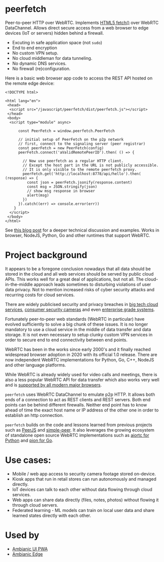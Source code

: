 
# peerfetch

Peer-to-peer HTTP over WebRTC. Implements [HTML5 fetch()](https://developer.mozilla.org/en-US/docs/Web/API/Fetch_API/Using_Fetch) over WebRTC DataChannel. Allows direct secure access from a web browser to edge devices (IoT or servers) hidden behind a firewall. 

- Excuting in safe application space (not `sudo`)
- End to end encryption
- No custom VPN setup. 
- No cloud middleman for data tunneling. 
- No dynamic DNS services. 
- No firewall (re)configuration.

Here is a basic web browser app code to access the REST API hosted on the remote edge device:

```
<!DOCTYPE html>

<html lang="en">
 <head>
  <script src="/javascript/peerfetch/dist/peerfetch.js"></script>
 </head>
 <body>
  <script type="module" async>

      const PeerFetch = window.peerfetch.PeerFetch

      // initial setup of PeerFetch on the p2p network
      // first, connect to the signaling server (peer registrar)
      const peerFetch = new PeerFetch(config)
      peerFetch.connect('aValidRemotePeerID').then( () => {

        // Now use peerfetch as a regular HTTP client.
        // Except the host part in the URL is not publicly accessible. 
        // It is only visible to the remote peerfetch proxy.
        peerFetch.get('http://localhost:8778/api/hello').then( (response) => {
          const json = peerFetch.jsonify(response.content)
          const msg = JSON.stringify(json)
          // show msg response in browser
          alert(msg)
        })
      }).catch((err) => console.error(err))
    }
  </script>
 </body>
</html>

```

See [this blog post](https://webrtchacks.com/private-home-surveillance-with-the-webrtc-datachannel/) for a deeper technical discussion and examples. Works in browser, NodeJS, Python, Go and other runtimes that support WebRTC.

# Project background

It appears to be a foregone conclusion nowadays that all data should be stored in the cloud and all web services should be served by public cloud APIs. This works well for a great deal of applications, but not all. The cloud-in-the-middle approach leads sometimes to disturbing violations of user data privacy. Not to mention increased risks of cyber security attacks and recurring costs for cloud services.

There are widely publicised security and privacy breaches in [big tech cloud services](https://blog.storagecraft.com/7-infamous-cloud-security-breaches/), [consumer security cameras](https://www.safewise.com/blog/latest-home-security-breaches-and-responses/) and even [enterprise grade systems](https://www.bloomberg.com/news/articles/2021-03-09/hackers-expose-tesla-jails-in-breach-of-150-000-security-cams).

Fortunately peer-to-peer web standards (WebRTC in particular) have evolved sufficiently to solve a big chunk of these issues. It is no longer mandatory to use a cloud service in the middle of data transfer and data storage. It is not even necessary to setup clunky custom VPN services in order to secure end to end connectivity between end points.

WebRTC has been in the works since early 2000's and it finally reached widespread browser adoption in 2020 with its official 1.0 release. There are now independent WebRTC implementations for Python, Go, C++, NodeJS and other language platforms.

While WebRTC is already widely used for video calls and meetings, there is also a less popular WebRTC API for data transfer which also works very well and is [supported by all modern major browsers](https://developer.mozilla.org/en-US/docs/Web/API/RTCDataChannel#browser_compatibility). 

`peerfetch` uses WebRTC DataChannel to emulate p2p HTTP. It allows both ends of a connection to act as REST clients and REST servers. Both end points can be behind different firewalls. Neither end point has to know ahead of time the exact host name or IP address of the other one in order to establish an http connection. 

`peerfetch` builds on the code and lessons learned from previous projects such as [PeerJS](https://peerjs.com/) and [simple-peer](https://github.com/feross/simple-peer). It also leverages the growing ecosystem of standalone open source WebRTC implementations such as [aiortc for Python](https://github.com/aiortc/aiortc) and [pion for Go](https://github.com/pion/webrtc).


# Use cases:

- Mobile / web app access to security camera footage stored on-device.
- Kiosk apps that run in retail stores can run autonomously and managed directly.
- IoT devices can talk to each other without data flowing through cloud services. 
- Web apps can share data directly (files, notes, photos) without flowing it through cloud servers.
- Federated learning - ML models can train on local user data and share learned states directly with each other.

# Used by

- [Ambianic UI PWA](https://github.com/ambianic/ambianic-ui)
- [Ambianic Edge](https://github.com/ambianic/ambianic-edge)
